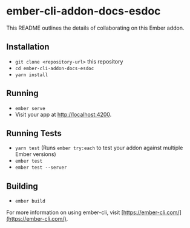 # ember-cli-addon-docs-esdoc

This README outlines the details of collaborating on this Ember addon.

## Installation

* `git clone <repository-url>` this repository
* `cd ember-cli-addon-docs-esdoc`
* `yarn install`

## Running

* `ember serve`
* Visit your app at [http://localhost:4200](http://localhost:4200).

## Running Tests

* `yarn test` (Runs `ember try:each` to test your addon against multiple Ember versions)
* `ember test`
* `ember test --server`

## Building

* `ember build`

For more information on using ember-cli, visit [https://ember-cli.com/](https://ember-cli.com/).
